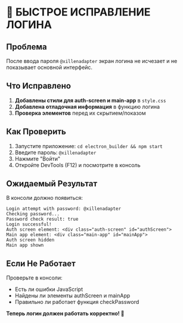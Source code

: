 # 🔧 БЫСТРОЕ ИСПРАВЛЕНИЕ ЛОГИНА

## Проблема
После ввода пароля `@xillenadapter` экран логина не исчезает и не показывает основной интерфейс.

## Что Исправлено

1. **Добавлены стили для auth-screen и main-app** в `style.css`
2. **Добавлена отладочная информация** в функцию логина
3. **Проверка элементов** перед их скрытием/показом

## Как Проверить

1. Запустите приложение: `cd electron_builder && npm start`
2. Введите пароль: `@xillenadapter`
3. Нажмите "Войти"
4. Откройте DevTools (F12) и посмотрите в консоль

## Ожидаемый Результат

В консоли должно появиться:
```
Login attempt with password: @xillenadapter
Checking password...
Password check result: true
Login successful!
Auth screen element: <div class="auth-screen" id="authScreen">
Main app element: <div class="main-app" id="mainApp">
Auth screen hidden
Main app shown
```

## Если Не Работает

Проверьте в консоли:
- Есть ли ошибки JavaScript
- Найдены ли элементы authScreen и mainApp
- Правильно ли работает функция checkPassword

**Теперь логин должен работать корректно! 🚀**
